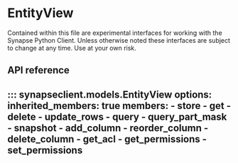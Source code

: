 # EntityView

Contained within this file are experimental interfaces for working with the Synapse Python
Client. Unless otherwise noted these interfaces are subject to change at any time. Use
at your own risk.

## API reference

::: synapseclient.models.EntityView
    options:
        inherited_members: true
        members:
            - store
            - get
            - delete
            - update_rows
            - query
            - query_part_mask
            - snapshot
            - add_column
            - reorder_column
            - delete_column
            - get_acl
            - get_permissions
            - set_permissions
---
